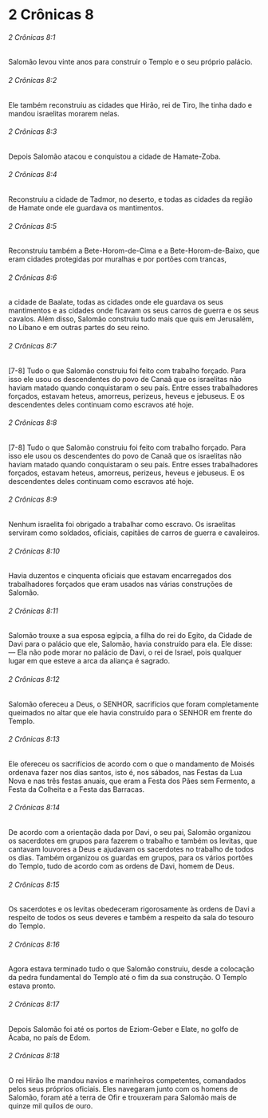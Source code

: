 # 2 Crônicas 8

###### 2 Crônicas 8:1

Salomão levou vinte anos para construir o Templo e o seu próprio palácio.

###### 2 Crônicas 8:2

Ele também reconstruiu as cidades que Hirão, rei de Tiro, lhe tinha dado e mandou israelitas morarem nelas.

###### 2 Crônicas 8:3

Depois Salomão atacou e conquistou a cidade de Hamate-Zoba.

###### 2 Crônicas 8:4

Reconstruiu a cidade de Tadmor, no deserto, e todas as cidades da região de Hamate onde ele guardava os mantimentos.

###### 2 Crônicas 8:5

Reconstruiu também a Bete-Horom-de-Cima e a Bete-Horom-de-Baixo, que eram cidades protegidas por muralhas e por portões com trancas,

###### 2 Crônicas 8:6

a cidade de Baalate, todas as cidades onde ele guardava os seus mantimentos e as cidades onde ficavam os seus carros de guerra e os seus cavalos. Além disso, Salomão construiu tudo mais que quis em Jerusalém, no Líbano e em outras partes do seu reino.

###### 2 Crônicas 8:7

[7-8] Tudo o que Salomão construiu foi feito com trabalho forçado. Para isso ele usou os descendentes do povo de Canaã que os israelitas não haviam matado quando conquistaram o seu país. Entre esses trabalhadores forçados, estavam heteus, amorreus, perizeus, heveus e jebuseus. E os descendentes deles continuam como escravos até hoje.

###### 2 Crônicas 8:8

[7-8] Tudo o que Salomão construiu foi feito com trabalho forçado. Para isso ele usou os descendentes do povo de Canaã que os israelitas não haviam matado quando conquistaram o seu país. Entre esses trabalhadores forçados, estavam heteus, amorreus, perizeus, heveus e jebuseus. E os descendentes deles continuam como escravos até hoje.

###### 2 Crônicas 8:9

Nenhum israelita foi obrigado a trabalhar como escravo. Os israelitas serviram como soldados, oficiais, capitães de carros de guerra e cavaleiros.

###### 2 Crônicas 8:10

Havia duzentos e cinquenta oficiais que estavam encarregados dos trabalhadores forçados que eram usados nas várias construções de Salomão.

###### 2 Crônicas 8:11

Salomão trouxe a sua esposa egípcia, a filha do rei do Egito, da Cidade de Davi para o palácio que ele, Salomão, havia construído para ela. Ele disse: — Ela não pode morar no palácio de Davi, o rei de Israel, pois qualquer lugar em que esteve a arca da aliança é sagrado.

###### 2 Crônicas 8:12

Salomão ofereceu a Deus, o SENHOR, sacrifícios que foram completamente queimados no altar que ele havia construído para o SENHOR em frente do Templo.

###### 2 Crônicas 8:13

Ele ofereceu os sacrifícios de acordo com o que o mandamento de Moisés ordenava fazer nos dias santos, isto é, nos sábados, nas Festas da Lua Nova e nas três festas anuais, que eram a Festa dos Pães sem Fermento, a Festa da Colheita e a Festa das Barracas.

###### 2 Crônicas 8:14

De acordo com a orientação dada por Davi, o seu pai, Salomão organizou os sacerdotes em grupos para fazerem o trabalho e também os levitas, que cantavam louvores a Deus e ajudavam os sacerdotes no trabalho de todos os dias. Também organizou os guardas em grupos, para os vários portões do Templo, tudo de acordo com as ordens de Davi, homem de Deus.

###### 2 Crônicas 8:15

Os sacerdotes e os levitas obedeceram rigorosamente às ordens de Davi a respeito de todos os seus deveres e também a respeito da sala do tesouro do Templo.

###### 2 Crônicas 8:16

Agora estava terminado tudo o que Salomão construiu, desde a colocação da pedra fundamental do Templo até o fim da sua construção. O Templo estava pronto.

###### 2 Crônicas 8:17

Depois Salomão foi até os portos de Eziom-Geber e Elate, no golfo de Ácaba, no país de Edom.

###### 2 Crônicas 8:18

O rei Hirão lhe mandou navios e marinheiros competentes, comandados pelos seus próprios oficiais. Eles navegaram junto com os homens de Salomão, foram até a terra de Ofir e trouxeram para Salomão mais de quinze mil quilos de ouro.

